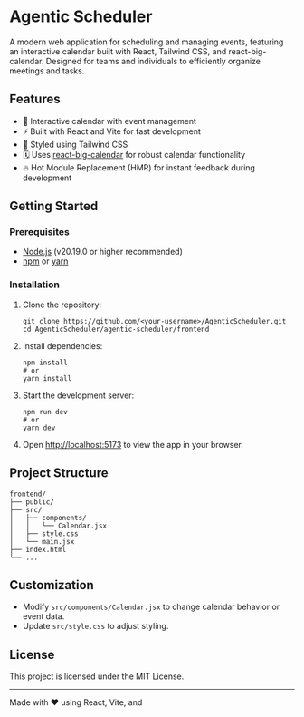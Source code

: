 # Agentic Scheduler

A modern web application for scheduling and managing events, featuring an interactive calendar built with React, Tailwind CSS, and react-big-calendar. Designed for teams and individuals to efficiently organize meetings and tasks.

## Features

- 📅 Interactive calendar with event management
- ⚡ Built with React and Vite for fast development
- 🎨 Styled using Tailwind CSS
- 🗓️ Uses [react-big-calendar](https://github.com/jquense/react-big-calendar) for robust calendar functionality
- 🔥 Hot Module Replacement (HMR) for instant feedback during development

## Getting Started

### Prerequisites

- [Node.js](https://nodejs.org/) (v20.19.0 or higher recommended)
- [npm](https://www.npmjs.com/) or [yarn](https://yarnpkg.com/)

### Installation

1. Clone the repository:
   ```
   git clone https://github.com/<your-username>/AgenticScheduler.git
   cd AgenticScheduler/agentic-scheduler/frontend
   ```

2. Install dependencies:
   ```
   npm install
   # or
   yarn install
   ```

3. Start the development server:
   ```
   npm run dev
   # or
   yarn dev
   ```

4. Open [http://localhost:5173](http://localhost:5173) to view the app in your browser.

## Project Structure

```
frontend/
├── public/
├── src/
│   ├── components/
│   │   └── Calendar.jsx
│   ├── style.css
│   └── main.jsx
├── index.html
└── ...
```

## Customization

- Modify `src/components/Calendar.jsx` to change calendar behavior or event data.
- Update `src/style.css` to adjust styling.

## License

This project is licensed under the MIT License.

---

Made with ❤️ using React, Vite, and